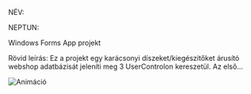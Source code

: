 NÉV:

NEPTUN:


Windows Forms App projekt

Rövid leírás: Ez a projekt egy karácsonyi díszeket/kiegészítőket árusító webshop adatbázisát jeleníti meg 3 UserControlon kereszetül. Az első...



![Animáció](https://github.com/BJanka2000/proba_projekt/assets/150591439/1360b3cb-2c96-4ab3-a8ff-42e26bbc8676)
